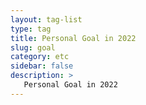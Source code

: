 ```yaml
---
layout: tag-list
type: tag
title: Personal Goal in 2022
slug: goal
category: etc
sidebar: false
description: >
   Personal Goal in 2022
---
```


